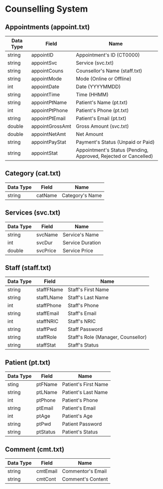 # Counselling System

## Appointments (appoint.txt)

| Data Type | Field           | Name                                                         |
| --------- | --------------- | ------------------------------------------------------------ |
| string    | appointID       | Appointment's ID (CT0000)                                    |
| string    | appointSvc      | Service (svc.txt)                                            |
| string    | appointCouns    | Counsellor's Name (staff.txt)                                |
| string    | appointMode     | Mode (Online or Offline)                                     |
| int       | appointDate     | Date (YYYYMMDD)                                              |
| string    | appointTime     | Time (HHMM)                                                  |
| string    | appointPtName   | Patient's Name  (pt.txt)                                     |
| int       | appointPtPhone  | Patient's Phone  (pt.txt)                                    |
| string    | appointPtEmail  | Patient's Email  (pt.txt)                                    |
| double    | appointGrossAmt | Gross Amount (svc.txt)                                       |
| double    | appointNetAmt   | Net Amount                                                   |
| string    | appointPayStat  | Payment's Status (Unpaid or Paid)                            |
| string    | appointStat     | Appointment's Status (Pending, Approved, Rejected or Cancelled) |

## Category (cat.txt)

| Data Type | Field   | Name            |
| --------- | ------- | --------------- |
| string    | catName | Category's Name |

## Services (svc.txt)

| Data Type | Field    | Name             |
| --------- | -------- | ---------------- |
| string    | svcName  | Service's Name   |
| int       | svcDur   | Service Duration |
| double    | svcPrice | Service Price    |

## Staff (staff.txt)

| Data Type | Field      | Name                               |
| --------- | ---------- | ---------------------------------- |
| string    | staffFName | Staff's First Name                 |
| string    | staffLName | Staff's Last Name                  |
| int       | staffPhone | Staff's Phone                      |
| string    | staffEmail | Staff's Email                      |
| int       | staffNRIC  | Staff's NRIC                       |
| string    | staffPwd   | Staff Password                     |
| string    | staffRole  | Staff's Role (Manager, Counsellor) |
| string    | staffStat  | Staff's Status                     |

## Patient (pt.txt)

| Data Type | Field    | Name                 |
| --------- | -------- | -------------------- |
| sting     | ptFName  | Patient's First Name |
| string    | ptLName  | Patient's Last Name  |
| int       | ptPhone  | Patient's Phone      |
| string    | ptEmail  | Patient's Email      |
| int       | ptAge    | Patient's Age        |
| string    | ptPwd    | Patient Password     |
| string    | ptStatus | Patient's Status     |

## Comment (cmt.txt)

| Data Type | Field    | Name              |
| --------- | -------- | ----------------- |
| string    | cmtEmail | Commentor's Email |
| string    | cmtCont  | Comment's Content |

